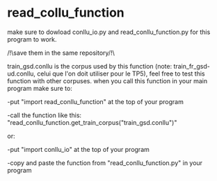# read_collu_function
make sure to dowload conllu_io.py and read_conllu_function.py for this program to work.

/!\save them in the same repository/!\

train_gsd.conllu is the corpus used by this function (note: train_fr_gsd-ud.conllu, celui que l'on doit utiliser pour le TP5), feel free to test this function with other corpuses.
when you call this function in your main program make sure to:

  -put "import read_conllu_function" at the top of your program
  
  -call the function like this: "read_conllu_function.get_train_corpus("train_gsd.conllu")"
  
  
or:

  -put "import conllu_io" at the top of your program
  
  -copy and paste the function from "read_conllu_function.py" in your program
  
 
 
